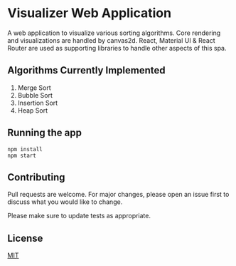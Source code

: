 # Visualizer Web Application

A web application to visualize various sorting algorithms. Core rendering and visualizations are handled by canvas2d. React, Material UI & React Router are used as supporting libraries to handle other aspects of this spa.

## Algorithms Currently Implemented

1. Merge Sort
2. Bubble Sort
3. Insertion Sort
4. Heap Sort

## Running the app

```
npm install
npm start
```

## Contributing

Pull requests are welcome. For major changes, please open an issue first to discuss what you would like to change.

Please make sure to update tests as appropriate.

## License

[MIT](https://choosealicense.com/licenses/mit/)
